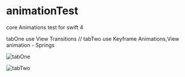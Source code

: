 # animationTest
  
  core Animations test for swift 4  
  
tabOne use  View Transitions   // tabTwo use  Keyframe Animations,View animation - Springs

![tabOne](https://github.com/kiddchantw/animationTest/blob/master/tabOne.gif)  

![tabTwo](https://github.com/kiddchantw/animationTest/blob/master/tabTwo.gif)




  
